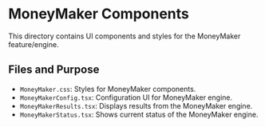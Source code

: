 # MoneyMaker Components

This directory contains UI components and styles for the MoneyMaker feature/engine.

## Files and Purpose

- `MoneyMaker.css`: Styles for MoneyMaker components.
- `MoneyMakerConfig.tsx`: Configuration UI for MoneyMaker engine.
- `MoneyMakerResults.tsx`: Displays results from the MoneyMaker engine.
- `MoneyMakerStatus.tsx`: Shows current status of the MoneyMaker engine.
